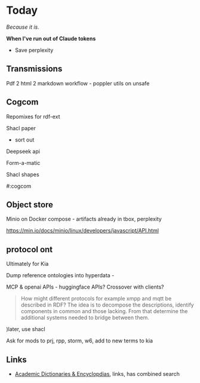 # Today

*Because it is.*


**When I've run out of Claude tokens**

* Save perplexity

## Transmissions

Pdf 2 html 2 markdown workflow - poppler utils on unsafe

## Cogcom

Repomixes for rdf-ext

Shacl paper

* sort out





Deepseek api

Form-a-matic

Shacl shapes

#:cogcom

## Object store

Minio on Docker compose - artifacts already in tbox, perplexity

https://min.io/docs/minio/linux/developers/javascript/API.html

## protocol ont

Ultimately for Kia

Dump reference ontologies into hyperdata -

MCP & openai APIs - huggingface APIs? Crossover with clients?

> How might different protocols for example xmpp and mqtt be described in RDF? The idea is to decompose the descriptions, identify components in common and those lacking. From that determine the additional systems needed to bridge between them.

)later, use shacl

Ask for mods to prj, rpp, storm, w6, add to new terms to kia

## Links

* [Academic Dictionaries & Encyclopdias](https://en-academic.com/), links, has combined search

